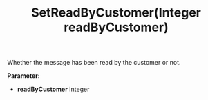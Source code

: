 ﻿---
uid: crmscript_ref_NSChatMessage_SetReadByCustomer
title: SetReadByCustomer(Integer readByCustomer)
intellisense: NSChatMessage.SetReadByCustomer
keywords: NSChatMessage, GetReadByCustomer
so.topic: reference
---

Whether the message has been read by the customer or not.

**Parameter:** 
 - **readByCustomer** Integer

